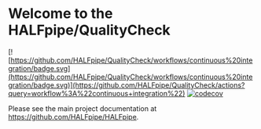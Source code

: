 Welcome to the HALFpipe/QualityCheck
========================================

[![https://github.com/HALFpipe/QualityCheck/workflows/continuous%20integration/badge.svg](https://github.com/HALFpipe/QualityCheck/workflows/continuous%20integration/badge.svg)](https://github.com/HALFpipe/QualityCheck/actions?query=workflow%3A%22continuous+integration%22) [![codecov](https://codecov.io/gh/HALFpipe/QualityCheck/branch/main/graph/badge.svg)](https://codecov.io/gh/HALFpipe/QualityCheck)

Please see the main project documentation at <https://github.com/HALFpipe/HALFpipe>.
